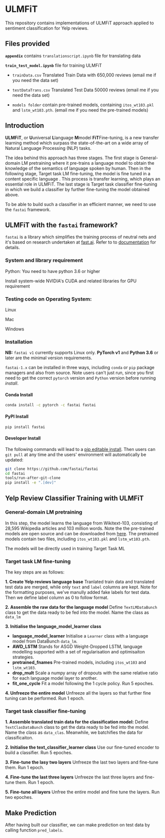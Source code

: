 # ULMFiT

This repository contains implementations of ULMFiT approach applied to sentiment classification for Yelp reviews. 

## Files provided

**`appendix`** contains `translationscript.ipynb` file for translating data

**`train_test_model.ipynb`** file for training ULMFiT

*   `trainData.csv` Translated Train Data with 650,000 reviews (email me if you need the data set)

*   `testDataTrans.csv` Translated Test Data 50000 reviews (email me if you need the data set)

*   `models folder` contain pre-trained models, containing `itos_wt103.pkl` and `lstm_wt103.pth`. (email me if you need the pre-trained models)



## Introduction

**ULMFiT**, or **U**universal **L**language **M**model **FiT**Fine-tuning, is a new transfer learning method which
surpass the state-of-the-art on a wide array of Natural Language Processing (NLP) tasks.

The idea behind this approach has three stages. The first stage is General-domain LM pretraining where it pre-trains a language model to obtain the knowledge of the semantics of language spoken by human. Then in the following stage, Target task LM fine-tuning, the model is fine tuned in a content specific language . This process is transfer learning, which plays an essential role in ULMFiT. The last stage is Target task classifier fine-tuning in which we build a classifier by further fine-tuning the model obtained above.

To be able to build such a classifier in an efficient manner,  we need to use the `fastai` framework. 

## ULMFiT with the `fastai` framework?

`fastai` is a library which simplifies the training process of neutral nets and it's based on research undertaken at [fast.ai](http://www.fast.ai). Refer to to [documentation](https://docs.fast.ai/) for details.

### System and library requirement

Python: You need to have python 3.6 or higher

Install system-wide NVIDIA's CUDA and related libraries for GPU requirement

### Testing code on Operating System:

Linux

Mac

Windows

### Installation

**NB:** `fastai v1` currently supports Linux only. **PyTorch v1** and **Python 3.6** or later are the minimal version requirements. 

`fastai-1.x` can be installed in three ways, including `conda` or `pip` package managers and also from source. Note users can't just run, since you first need to get the correct `pytorch` version and `Python` version before running *install*. 

#### Conda Install 

```bash
conda install -c pytorch -c fastai fastai
```

#### PyPI Install

```bash
pip install fastai
```


#### Developer Install

The following commands will lead to a [pip editable install](https://pip.pypa.io/en/stable/reference/pip_install/#editable-installs). Then users can `git pull` at any time and the users' environment will automatically be updated:

```bash
git clone https://github.com/fastai/fastai
cd fastai
tools/run-after-git-clone
pip install -e ".[dev]"
```

## Yelp Review Classifier Training with ULMFiT

### General-domain LM pretraining

In this step, the model learns the language from Wikitext-103, consisting of 28,595 Wikipedia articles and 103 million words. Note the the pre-trained models are open source and can be downloaded from [here](http://files.fast.ai/models/wt103_v1/). The pretrained models contain two files, including `itos_wt103.pkl` and `lstm_wt103.pth`. 

The models will be directly used in training Target Task ML

### Target task LM fine-tuning

The key steps are as follows:

**1. Create Yelp reviews language base** Tranlated train data and translated test data are merged, while only `text` and `label` columns are kept. Note for the formatting purposes, we've manully added fake labels for test data. Then we define label column as 0 to follow format.

**2. Assemble the raw data for the language model**  Define `TextLMDataBunch` class to get the data ready to be fed into the model. Name the class as `data_lm`

**3. Initialise the language_model_learner class** 
*   **language_model_learner** Initialise a `Learner` class with a language model from DataBunch `data_lm`.
*   **AWD_LSTM** Stands for ASGD Weight-Dropped LSTM, language modelling supported with a set of regularisation and optimisaiton strategies.
*   **pretrained_fnames** Pre-trained models, including `itos_wt103` and `lstm_wt103`.
*   **drop_mult** Scale a numpy array of dropouts with the same relative ratio for each language model layer to another.
*   **fit_one_cycle** Fit a model following the 1 cycle policy. Run 5 epoches.

**4. Unfreeze the entire model** Unfreeze all the layers so that further fine tuning can be performed. Run 1 epoch.


### Target task classifier fine-tuning

**1. Assemble translated train data for the classification model:**  Define `TextClasDataBunch` class to get the data ready to be fed into the model. Name the class as `data_clas`. Meanwhile, we batchifies the data for classificaiton. 

**2. Initialise the text_classifier_learner class** Use our fine-tuned encoder to build a classifier. Run 5 epoches. 

**3. Fine-tune the lasy two layers** Unfreeze the last two layers and fine-tune them.  Run 1 epoch.

**4. Fine-tune the last three layers** Unfreeze the last three layers and fine-tune them.  Run 1 epoch.

**5. Fine-tune all layers** Unfree the entire model and fine tune the layers. Run two epoches.


## Make Prediction

After having built our classifier, we can make prediction on test data by calling function `pred_labels`. 

